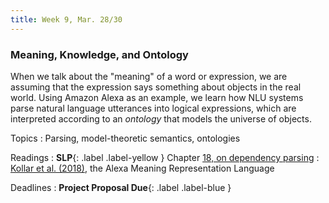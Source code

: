 ```yaml
---
title: Week 9, Mar. 28/30
---
```


### Meaning, Knowledge, and Ontology

When we talk about the "meaning" of a word or expression, we are assuming that the expression says something about
objects in the real world. Using Amazon Alexa as an example, we learn how NLU systems parse natural language utterances
into logical expressions, which are interpreted according to an _ontology_ that models the universe of objects.

Topics
: Parsing, model-theoretic semantics, ontologies

Readings
: **SLP**{: .label .label-yellow } Chapter [18, on dependency parsing](https://web.stanford.edu/~jurafsky/slp3/18.pdf)
: [Kollar et al. (2018)](https://aclanthology.org/N18-3022/), the Alexa Meaning Representation Language

Deadlines
: **Project Proposal Due**{: .label .label-blue }